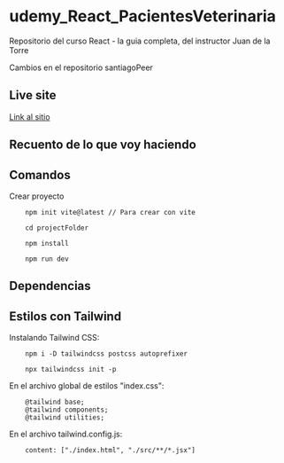 # udemy_React_PacientesVeterinaria
Repositorio del curso React - la guia completa, del instructor Juan de la Torre

Cambios en el repositorio santiagoPeer

## Live site

[Link al sitio](https://6446b193d0222705d89d7f72--curious-dolphin-dbf480.netlify.app/)

## Recuento de lo que voy haciendo


## Comandos

Crear proyecto
```
    npm init vite@latest // Para crear con vite

    cd projectFolder

    npm install

    npm run dev

```



## Dependencias


## Estilos con Tailwind

Instalando Tailwind CSS:
```
    npm i -D tailwindcss postcss autoprefixer

    npx tailwindcss init -p

```

En el archivo global de estilos "index.css":
```
    @tailwind base;
    @tailwind components;
    @tailwind utilities;
```

En el archivo tailwind.config.js:
```
    content: ["./index.html", "./src/**/*.jsx"]
```

